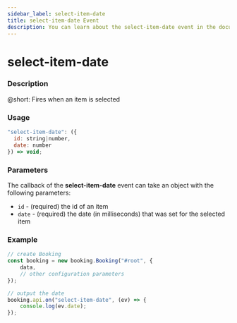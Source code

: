 ```yaml
---
sidebar_label: select-item-date
title: select-item-date Event
description: You can learn about the select-item-date event in the documentation of the DHTMLX JavaScript Booking library. Browse developer guides and API reference, try out code examples and live demos, and download a free 30-day evaluation version of DHTMLX Booking.
---
```


# select-item-date

### Description

@short: Fires when an item is selected

### Usage

~~~jsx {}
"select-item-date": ({
  id: string|number,
  date: number
}) => void;
~~~

### Parameters

The callback of the **select-item-date** event can take an object with the following parameters:

- `id` - (required) the id of an item
- `date` - (required) the date (in milliseconds) that was set for the selected item


### Example

~~~jsx {7-10}
// create Booking
const booking = new booking.Booking("#root", {
    data,
    // other configuration parameters
});

// output the date  
booking.api.on("select-item-date", (ev) => {
	console.log(ev.date);
});
~~~
